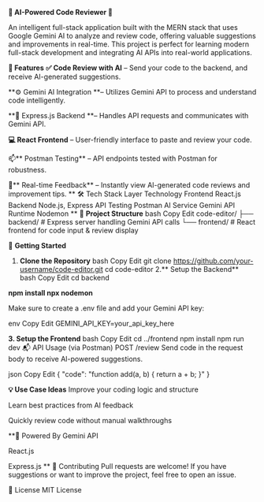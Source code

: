 **🧠 AI-Powered Code Reviewer 🚀**

An intelligent full-stack application built with the MERN stack that uses Google Gemini AI to analyze and review code, offering valuable suggestions and improvements in real-time. This project is perfect for learning modern full-stack development and integrating AI APIs into real-world applications.

**🌟 Features**
**✅ Code Review with AI** – Send your code to the backend, and receive AI-generated suggestions.

**⚙️ Gemini AI Integration **– Utilizes Gemini API to process and understand code intelligently.

**🔄 Express.js Backend **– Handles API requests and communicates with Gemini API.

**💻 React Frontend** – User-friendly interface to paste and review your code.

📫** Postman Testing** – API endpoints tested with Postman for robustness.

🚀** Real-time Feedback** – Instantly view AI-generated code reviews and improvement tips.
**
🛠️ Tech Stack
Layer	Technology
Frontend	React.js
Backend	Node.js, Express
API Testing	Postman
AI Service	Gemini API
Runtime	Nodemon
**
📂 **Project Structure**
bash
Copy
Edit
code-editor/
├── backend/          # Express server handling Gemini API calls
└── frontend/         # React frontend for code input & review display


🚀 **Getting Started**

1. **Clone the Repository**
bash
Copy
Edit
git clone https://github.com/your-username/code-editor.git
cd code-editor
2.** Setup the Backend**
bash
Copy
Edit
cd backend

**npm install
npx nodemon**

Make sure to create a .env file and add your Gemini API key:

env
Copy
Edit
GEMINI_API_KEY=your_api_key_here

**3. Setup the Frontend**
bash
Copy
Edit
cd ../frontend
npm install
npm run dev
📬 API Usage (via Postman)
POST /review
Send code in the request body to receive AI-powered suggestions.

json
Copy
Edit
{
  "code": "function add(a, b) { return a + b; }"
}

**💡 Use Case Ideas**
Improve your coding logic and structure

Learn best practices from AI feedback

Quickly review code without manual walkthroughs


**🧠 Powered By
Gemini API

React.js

Express.js
**
🤝 Contributing
Pull requests are welcome! If you have suggestions or want to improve the project, feel free to open an issue.

📄 License
MIT License

